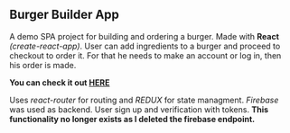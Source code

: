 ## Burger Builder App

A demo SPA project for building and ordering a burger. Made with **React** *(create-react-app)*.
User can add ingredients to a burger and proceed to checkout to order it. For that he needs to make an account or log in, then his order is made.

**You can check it out [HERE](https://lukasring.github.io/Burger-builder/)**

Uses *react-router* for routing and *REDUX* for state managment. 
*Firebase* was used as backend. User sign up and verification with tokens. **This functionality no longer exists as I deleted the firebase endpoint.**
